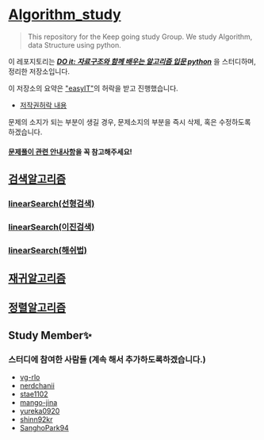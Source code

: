 # [Algorithm_study](https://github.com/narongchan/Algorithm_study)

>This repository for the Keep going study Group. We study Algorithm, data Structure using python. 

이 레포지토리는 ***[DO it: 자료구조와 함께 배우는 알고리즘 입문 python](https://github.com/easyIT/doit_dsalgo_with_python)*** 을 스터디하며, 정리한 저장소입니다.

이 저장소의 요약은 ["easyIT"]("https://github.com/easyIT)의 허락을 받고 진행했습니다.
- [저작권허락 내용]("https://github.com/easysIT/doit_dsalgo_with_python/issues/2")

문제의 소지가 되는 부분이 생길 경우, 문제소지의 부분을 즉시 삭제, 혹은 수정하도록 하겠습니다.

#### [문제풀이 관련 안내사항](code/CODE_README.md "문제풀이 관련 안내사항")을 꼭 참고해주세요!

## [검색알고리즘](검색알고리즘/)
### [linearSearch(선형검색)](검색알고리즘/linearSearch.md)



### [linearSearch(이진검색)](검색알고리즘/binarySearch.md)
### [linearSearch(해쉬법)](검색알고리즘/hashSearch.md)


## [재귀알고리즘](재귀알고리즘/재귀알고리즘.md)

## [정렬알고리즘](정렬알고리즘/정렬알고리즘.md)


## Study Member✨
### **스터디에 참여한 사람들** (계속 해서 추가하도록하겠습니다.)


- [vg-rlo](https://www.github.com/vg-rlo "vg-rlo의 Github")
- [nerdchanii](https://www.github.com/vg-rlo "narongchan의 Github")
- [stae1102](https://www.github.com/stae1102 "stae1102의 Github")
- [mango-jina](https://www.github.com/mango-jina "puro의 Github")
- [yureka0920](https://www.github.com/yureka0920 "yereka0920의 Github")
- [shinn92kr](https://www.github.com/shinn92kr "shinn92kr Github")
- [SanghoPark94](https://github.com/SanghoPark94 "SanghoPark94 Github")